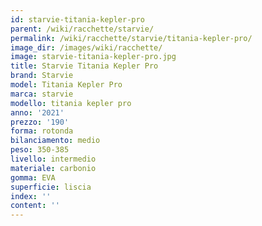```yaml
---
id: starvie-titania-kepler-pro
parent: /wiki/racchette/starvie/
permalink: /wiki/racchette/starvie/titania-kepler-pro/
image_dir: /images/wiki/racchette/
image: starvie-titania-kepler-pro.jpg
title: Starvie Titania Kepler Pro
brand: Starvie
model: Titania Kepler Pro
marca: starvie
modello: titania kepler pro
anno: '2021'
prezzo: '190'
forma: rotonda
bilanciamento: medio
peso: 350-385
livello: intermedio
materiale: carbonio
gomma: EVA
superficie: liscia
index: ''
content: ''
---
```


